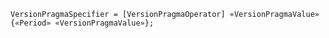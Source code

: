 <!-- This file is generated automatically by infrastructure scripts. Please don't edit by hand. -->

<!-- markdownlint-disable first-line-h1 -->

```{ .ebnf .slang-ebnf #VersionPragmaSpecifier }
VersionPragmaSpecifier = [VersionPragmaOperator] «VersionPragmaValue» {«Period» «VersionPragmaValue»};
```
